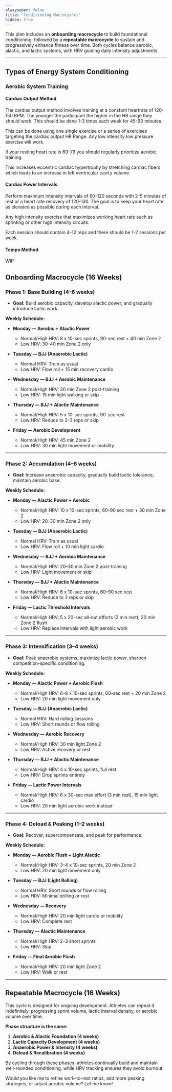 ```yaml
---
alwaysopen: false
title: 'Conditioning Macrocycles'
hidden: true
---
```


This plan includes an **onboarding macrocycle** to build foundational conditioning, followed by a **repeatable macrocycle** to sustain and progressively enhance fitness over time. Both cycles balance aerobic, alactic, and lactic systems, with HRV guiding daily intensity adjustments.

---

## **Types of Energy System Conditioning**

### **Aerobic System Training**

#### Cardiac Output Method
The cardiac output method involves training at a constant heartrate of 120-150 BPM. The younger the participant the higher in the HR range they should work. This should be done 1-3 times each week for 45-90 minutes.

This can be done using one single exercise or a series of exercises targeting the cardiac output HR Range. Any low intensity low pressure exercise will work.

If your resting heart rate is 60-79 you should regularly prioritize aerobic training.

This increases eccentric cardiac hypertrophy by stretching cardiac fibers which leads to an increase in left ventricular cavity volume.

#### Cardiac Power Intervals
Perform maximum intensity intervals of 60-120 seconds with 2-5 minutes of rest or a heart rate recovery of 120-130. The goal is to keep your heart rate as elevated as possible during each interval.

Any high intensity exercise that maximizes working heart rate such as sprinting or other high intensity circuits.

Each session should contain 4-12 reps and there should be 1-2 sessions per week.

#### Tempo Method
WIP

## **Onboarding Macrocycle (16 Weeks)**

### **Phase 1: Base Building (4–6 weeks)**
- **Goal:** Build aerobic capacity, develop alactic power, and gradually introduce lactic work.

**Weekly Schedule:**
- **Monday — Aerobic + Alactic Power**  
  - Normal/High HRV: 8 x 10-sec sprints, 90-sec rest + 40 min Zone 2
  - Low HRV: 30–40 min Zone 2 only

- **Tuesday — BJJ (Anaerobic Lactic)**  
  - Normal HRV: Train as usual
  - Low HRV: Flow roll + 15 min recovery cardio

- **Wednesday — BJJ + Aerobic Maintenance**  
  - Normal/High HRV: 30 min Zone 2 post-training
  - Low HRV: 15 min light walking or skip

- **Thursday — BJJ + Alactic Maintenance**  
  - Normal/High HRV: 5 x 10-sec sprints, 90-sec rest
  - Low HRV: Reduce to 2–3 reps or skip

- **Friday — Aerobic Development**  
  - Normal/High HRV: 45 min Zone 2
  - Low HRV: 30 min light movement or mobility

---

### **Phase 2: Accumulation (4–6 weeks)**
- **Goal:** Increase anaerobic capacity, gradually build lactic tolerance, maintain aerobic base.

**Weekly Schedule:**
- **Monday — Alactic Power + Aerobic**  
  - Normal/High HRV: 10 x 10-sec sprints, 60–90 sec rest + 30 min Zone 2
  - Low HRV: 20–30 min Zone 2 only

- **Tuesday — BJJ (Anaerobic Lactic)**  
  - Normal HRV: Train as usual
  - Low HRV: Flow roll + 10 min light cardio

- **Wednesday — BJJ + Aerobic Maintenance**  
  - Normal/High HRV: 20–30 min Zone 2 post-training
  - Low HRV: Light movement or skip

- **Thursday — BJJ + Alactic Maintenance**  
  - Normal/High HRV: 6 x 10-sec sprints, 60–90 sec rest
  - Low HRV: Reduce to 3 reps or skip

- **Friday — Lactic Threshold Intervals**  
  - Normal/High HRV: 5 x 20-sec all-out efforts (2 min rest), 20 min Zone 2 flush
  - Low HRV: Replace intervals with light aerobic work

---

### **Phase 3: Intensification (3–4 weeks)**
- **Goal:** Peak anaerobic systems, maximize lactic power, sharpen competition-specific conditioning.

**Weekly Schedule:**
- **Monday — Alactic Power + Aerobic Flush**  
  - Normal/High HRV: 6–8 x 10-sec sprints, 60-sec rest + 20 min Zone 2
  - Low HRV: 20 min light movement only

- **Tuesday — BJJ (Anaerobic Lactic)**  
  - Normal HRV: Hard rolling sessions
  - Low HRV: Short rounds or flow rolling

- **Wednesday — Aerobic Recovery**  
  - Normal/High HRV: 30 min light Zone 2
  - Low HRV: Active recovery or rest

- **Thursday — BJJ + Alactic Maintenance**  
  - Normal/High HRV: 4 x 10-sec sprints, full rest
  - Low HRV: Drop sprints entirely

- **Friday — Lactic Power Intervals**  
  - Normal/High HRV: 6 x 30-sec max effort (3 min rest), 15 min light cardio
  - Low HRV: 20 min light aerobic work instead

---

### **Phase 4: Deload & Peaking (1–2 weeks)**
- **Goal:** Recover, supercompensate, and peak for performance.

**Weekly Schedule:**
- **Monday — Aerobic Flush + Light Alactic**  
  - Normal/High HRV: 3–4 x 10-sec sprints, 20 min Zone 2
  - Low HRV: 20 min light movement only

- **Tuesday — BJJ (Light Rolling)**  
  - Normal HRV: Short rounds or flow rolling
  - Low HRV: Minimal drilling or rest

- **Wednesday — Recovery**  
  - Normal/High HRV: 20 min light cardio or mobility
  - Low HRV: Complete rest

- **Thursday — Alactic Maintenance**  
  - Normal/High HRV: 2–3 short sprints
  - Low HRV: Skip

- **Friday — Final Aerobic Flush**  
  - Normal/High HRV: 20 min light Zone 2
  - Low HRV: Walk or rest

---

## **Repeatable Macrocycle (16 Weeks)**

This cycle is designed for ongoing development. Athletes can repeat it indefinitely, progressing sprint volume, lactic interval density, or aerobic volume over time.

**Phase structure is the same:**
1. **Aerobic & Alactic Foundation (4 weeks)**
2. **Lactic Capacity Development (4 weeks)**
3. **Anaerobic Power & Intensity (4 weeks)**
4. **Deload & Recalibration (4 weeks)**

By cycling through these phases, athletes continually build and maintain well-rounded conditioning, while HRV tracking ensures they avoid burnout.

Would you like me to refine work-to-rest ratios, add more peaking strategies, or adjust aerobic volume? Let me know!

